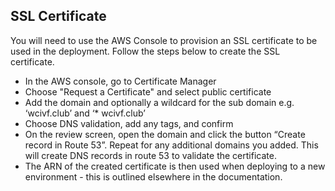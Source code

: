 ## SSL Certificate

You will need to use the AWS Console to provision an SSL certificate to be used in the deployment. Follow the steps below to create the SSL certificate.

- In the AWS console, go to Certificate Manager
- Choose "Request a Certificate" and select public certificate
- Add the domain and optionally a wildcard for the sub domain e.g. ‘wcivf.club’ and ‘* wcivf.club’
- Choose DNS validation, add any tags, and confirm
- On the review screen, open the domain and click the button “Create record in Route 53”. Repeat for any additional domains you added. This will create DNS records in route 53 to validate the certificate.
- The ARN of the created certificate is then used when deploying to a new environment - this is outlined elsewhere in the documentation.
